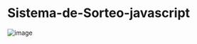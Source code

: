# Sistema-de-Sorteo-javascript
![image](https://user-images.githubusercontent.com/110105324/210377515-589873f1-7d59-4af2-8e42-91303913902f.png)

